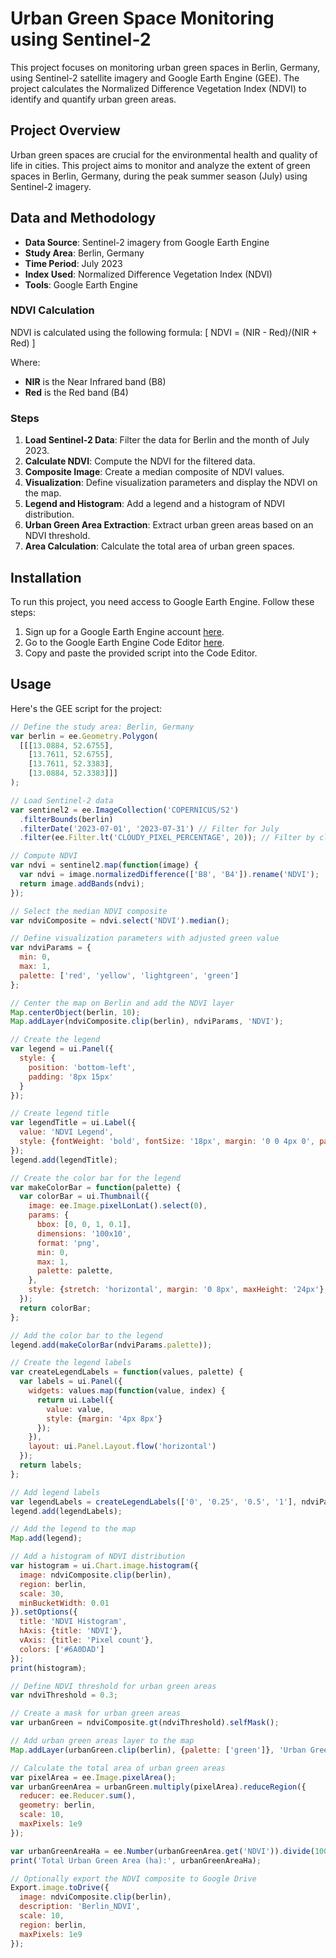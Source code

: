 # Urban Green Space Monitoring using Sentinel-2

This project focuses on monitoring urban green spaces in Berlin, Germany, using Sentinel-2 satellite imagery and Google Earth Engine (GEE). The project calculates the Normalized Difference Vegetation Index (NDVI) to identify and quantify urban green areas.

## Project Overview

Urban green spaces are crucial for the environmental health and quality of life in cities. This project aims to monitor and analyze the extent of green spaces in Berlin, Germany, during the peak summer season (July) using Sentinel-2 imagery.

## Data and Methodology

- **Data Source**: Sentinel-2 imagery from Google Earth Engine
- **Study Area**: Berlin, Germany
- **Time Period**: July 2023
- **Index Used**: Normalized Difference Vegetation Index (NDVI)
- **Tools**: Google Earth Engine

### NDVI Calculation

NDVI is calculated using the following formula:
[ NDVI = (NIR - Red)/(NIR + Red) ]

Where:
- **NIR** is the Near Infrared band (B8)
- **Red** is the Red band (B4)

### Steps

1. **Load Sentinel-2 Data**: Filter the data for Berlin and the month of July 2023.
2. **Calculate NDVI**: Compute the NDVI for the filtered data.
3. **Composite Image**: Create a median composite of NDVI values.
4. **Visualization**: Define visualization parameters and display the NDVI on the map.
5. **Legend and Histogram**: Add a legend and a histogram of NDVI distribution.
6. **Urban Green Area Extraction**: Extract urban green areas based on an NDVI threshold.
7. **Area Calculation**: Calculate the total area of urban green spaces.

## Installation

To run this project, you need access to Google Earth Engine. Follow these steps:

1. Sign up for a Google Earth Engine account [here](https://earthengine.google.com/).
2. Go to the Google Earth Engine Code Editor [here](https://code.earthengine.google.com/).
3. Copy and paste the provided script into the Code Editor.

## Usage

Here's the GEE script for the project:

```javascript
// Define the study area: Berlin, Germany
var berlin = ee.Geometry.Polygon(
  [[[13.0884, 52.6755],
    [13.7611, 52.6755],
    [13.7611, 52.3383],
    [13.0884, 52.3383]]]
);

// Load Sentinel-2 data
var sentinel2 = ee.ImageCollection('COPERNICUS/S2')
  .filterBounds(berlin)
  .filterDate('2023-07-01', '2023-07-31') // Filter for July
  .filter(ee.Filter.lt('CLOUDY_PIXEL_PERCENTAGE', 20)); // Filter by cloud coverage

// Compute NDVI
var ndvi = sentinel2.map(function(image) {
  var ndvi = image.normalizedDifference(['B8', 'B4']).rename('NDVI');
  return image.addBands(ndvi);
});

// Select the median NDVI composite
var ndviComposite = ndvi.select('NDVI').median();

// Define visualization parameters with adjusted green value
var ndviParams = {
  min: 0,
  max: 1,
  palette: ['red', 'yellow', 'lightgreen', 'green']
};

// Center the map on Berlin and add the NDVI layer
Map.centerObject(berlin, 10);
Map.addLayer(ndviComposite.clip(berlin), ndviParams, 'NDVI');

// Create the legend
var legend = ui.Panel({
  style: {
    position: 'bottom-left',
    padding: '8px 15px'
  }
});

// Create legend title
var legendTitle = ui.Label({
  value: 'NDVI Legend',
  style: {fontWeight: 'bold', fontSize: '18px', margin: '0 0 4px 0', padding: '0'}
});
legend.add(legendTitle);

// Create the color bar for the legend
var makeColorBar = function(palette) {
  var colorBar = ui.Thumbnail({
    image: ee.Image.pixelLonLat().select(0),
    params: {
      bbox: [0, 0, 1, 0.1],
      dimensions: '100x10',
      format: 'png',
      min: 0,
      max: 1,
      palette: palette,
    },
    style: {stretch: 'horizontal', margin: '0 8px', maxHeight: '24px'},
  });
  return colorBar;
};

// Add the color bar to the legend
legend.add(makeColorBar(ndviParams.palette));

// Create the legend labels
var createLegendLabels = function(values, palette) {
  var labels = ui.Panel({
    widgets: values.map(function(value, index) {
      return ui.Label({
        value: value,
        style: {margin: '4px 8px'}
      });
    }),
    layout: ui.Panel.Layout.flow('horizontal')
  });
  return labels;
};

// Add legend labels
var legendLabels = createLegendLabels(['0', '0.25', '0.5', '1'], ndviParams.palette);
legend.add(legendLabels);

// Add the legend to the map
Map.add(legend);

// Add a histogram of NDVI distribution
var histogram = ui.Chart.image.histogram({
  image: ndviComposite.clip(berlin),
  region: berlin,
  scale: 30,
  minBucketWidth: 0.01
}).setOptions({
  title: 'NDVI Histogram',
  hAxis: {title: 'NDVI'},
  vAxis: {title: 'Pixel count'},
  colors: ['#6A0DAD']
});
print(histogram);

// Define NDVI threshold for urban green areas
var ndviThreshold = 0.3;

// Create a mask for urban green areas
var urbanGreen = ndviComposite.gt(ndviThreshold).selfMask();

// Add urban green areas layer to the map
Map.addLayer(urbanGreen.clip(berlin), {palette: ['green']}, 'Urban Green Areas');

// Calculate the total area of urban green areas
var pixelArea = ee.Image.pixelArea();
var urbanGreenArea = urbanGreen.multiply(pixelArea).reduceRegion({
  reducer: ee.Reducer.sum(),
  geometry: berlin,
  scale: 10,
  maxPixels: 1e9
});

var urbanGreenAreaHa = ee.Number(urbanGreenArea.get('NDVI')).divide(10000);
print('Total Urban Green Area (ha):', urbanGreenAreaHa);

// Optionally export the NDVI composite to Google Drive
Export.image.toDrive({
  image: ndviComposite.clip(berlin),
  description: 'Berlin_NDVI',
  scale: 10,
  region: berlin,
  maxPixels: 1e9
});
